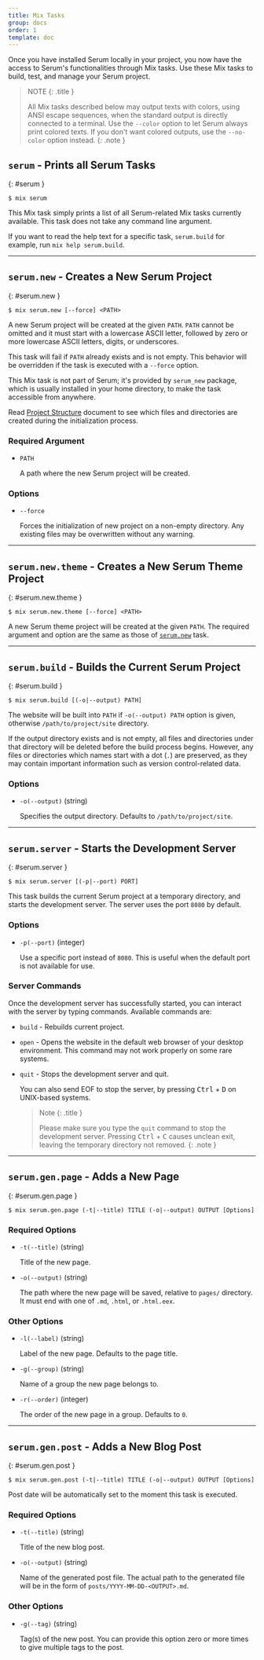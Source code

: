 ```yaml
---
title: Mix Tasks
group: docs
order: 1
template: doc
---
```


Once you have installed Serum locally in your project, you now have the access
to Serum's functionalities through Mix tasks. Use these Mix tasks to build,
test, and manage your Serum project.

> NOTE
> {: .title }
>
> All Mix tasks described below may output texts with colors, using ANSI escape
> sequences, when the standard output is directly connected to a terminal. Use
> the `--color` option to let Serum always print colored texts. If you don't
> want colored outputs, use the `--no-color` option instead.
{: .note }

<div><serum-toc start="2" end="2"></serum-toc></div>

## `serum` - Prints all Serum Tasks
{: #serum }

```
$ mix serum
```

This Mix task simply prints a list of all Serum-related Mix tasks currently
available. This task does not take any command line argument.

If you want to read the help text for a specific task, `serum.build`
for example, run `mix help serum.build`.

- - -

## `serum.new` - Creates a New Serum Project
{: #serum.new }

```
$ mix serum.new [--force] <PATH>
```

A new Serum project will be created at the given `PATH`. `PATH` cannot be
omitted and it must start with a lowercase ASCII letter, followed by zero
or more lowercase ASCII letters, digits, or underscores.

This task will fail if `PATH` already exists and is not empty. This behavior
will be overridden if the task is executed with a `--force` option.

This Mix task is not part of Serum; it's provided by `serum_new` package, which
is usually installed in your home directory, to make the task accessible from
anywhere.

Read [Project Structure](%page:docs/project-structure) document to see which
files and directories are created during the initialization process.

### Required Argument

- `PATH`

    A path where the new Serum project will be created.

### Options

- `--force`

    Forces the initialization of new project on a non-empty directory. Any
    existing files may be overwritten without any warning.

- - -

## `serum.new.theme` - Creates a New Serum Theme Project
{: #serum.new.theme }

```
$ mix serum.new.theme [--force] <PATH>
```

A new Serum theme project will be created at the given `PATH`. The required
argument and option are the same as those of [`serum.new`](#serum.new) task.

- - -

## `serum.build` - Builds the Current Serum Project
{: #serum.build }

```
$ mix serum.build [(-o|--output) PATH]
```

The website will be built into `PATH` if `-o(--output) PATH` option is given,
otherwise `/path/to/project/site` directory.

If the output directory exists and is not empty, all files and directories
under that directory will be deleted before the build process begins.
However, any files or directories which names start with a dot (`.`) are
preserved, as they may contain important information such as version
control-related data.

### Options

- `-o(--output)` (string)

    Specifies the output directory. Defaults to `/path/to/project/site`.

- - -

## `serum.server` - Starts the Development Server
{: #serum.server }

```
$ mix serum.server [(-p|--port) PORT]
```

This task builds the current Serum project at a temporary directory, and
starts the development server. The server uses the port `8080` by default.

### Options

- `-p(--port)` (integer)

    Use a specific port instead of `8080`. This is
    useful when the default port is not available for use.

### Server Commands

Once the development server has successfully started, you can interact with
the server by typing commands. Available commands are:

* `build` - Rebuilds current project.

* `open` - Opens the website in the default web browser of your desktop
  environment. This command may not work properly on some rare systems.

* `quit` - Stops the development server and quit.

    You can also send EOF to stop the server, by pressing <kbd>Ctrl</kbd> +
    <kbd>D</kbd> on UNIX-based systems.

  > Note
  > {: .title }
  >
  > Please make sure you type the `quit` command to stop the development
  > server. Pressing <kbd>Ctrl</kbd> + <kbd>C</kbd> causes unclean exit,
  > leaving the temporary directory not removed.
  {: .note }

- - -

## `serum.gen.page` - Adds a New Page
{: #serum.gen.page }

```
$ mix serum.gen.page (-t|--title) TITLE (-o|--output) OUTPUT [Options]
```

### Required Options

- `-t(--title)` (string)

    Title of the new page.

- `-o(--output)` (string)

    The path where the new page will be saved, relative to `pages/` directory.
    It must end with one of `.md`, `.html`, or `.html.eex`.

### Other Options

- `-l(--label)` (string)

    Label of the new page. Defaults to the page title.

- `-g(--group)` (string)

    Name of a group the new page belongs to.

- `-r(--order)` (integer)

    The order of the new page in a group. Defaults to `0`.

- - -

## `serum.gen.post` - Adds a New Blog Post
{: #serum.gen.post }

```
$ mix serum.gen.post (-t|--title) TITLE (-o|--output) OUTPUT [Options]
```

Post date will be automatically set to the moment this task is executed.

### Required Options

- `-t(--title)` (string)

    Title of the new blog post.

- `-o(--output)` (string)

    Name of the generated post file. The actual path to the generated file will
    be in the form of `posts/YYYY-MM-DD-<OUTPUT>.md`.

### Other Options

- `-g(--tag)` (string)

    Tag(s) of the new post. You can provide this option zero or more times to
    give multiple tags to the post.
